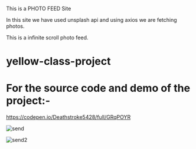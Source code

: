 This is a PHOTO FEED Site

In this site we have used unsplash api and using axios we are fetching photos.

This is a infinite scroll photo feed.


# yellow-class-project


For the source code and demo of the project:-
====================================================================


https://codepen.io/Deathstroke5428/full/GRqPOYR

![send](https://user-images.githubusercontent.com/65626004/98983221-7a9d4e00-2546-11eb-8c0c-9394eb8f6dd4.PNG)

![send2](https://user-images.githubusercontent.com/65626004/98983233-7e30d500-2546-11eb-9e86-5b91608ac1e0.PNG)
